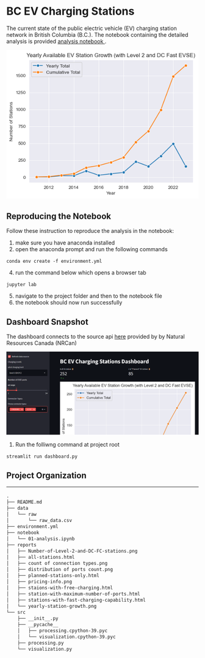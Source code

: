 # BC EV Charging Stations
The current state of the public electric vehicle (EV) charging station network in British Columbia (B.C.).
The notebook containing the detailed analysis is provided [analysis notebook ](notebook/01-analysis.ipynb).


![ev-station-growth](./reports/yearly-station-growth.png?raw=true)

## Reproducing the Notebook
Follow these instruction to reproduce the analysis in the notebook:

1. make sure you have anaconda installed
2. open the anaconda prompt and run the following commands
```
conda env create -f environment.yml
```
4. run the command below which opens a browser tab
```
jupyter lab
```
5. navigate to the project folder and then to the notebook file
6. the notebook should now run successfully

## Dashboard Snapshot
The dashboard connects to the source api [here](https://natural-resources.canada.ca/energy-efficiency/transportation-alternative-fuels/electric-charging-alternative-fuelling-stationslocator-map/20487#/analyze?region=CA-BC&fuel=ELEC&status=E&status=P&country=CA) provided by by Natural Resources Canada (NRCan)

![ev-station-growth](./reports/dashboard_snapshot.PNG?raw=true)

1. Run the folliwng command at project root
```
streamlit run dashboard.py
```

## Project Organization

-------------------------
```
.
├── README.md
├── data
│   └── raw
│       └── raw_data.csv
├── environment.yml
├── notebook
│   └── 01-analysis.ipynb
├── reports
│   ├── Number-of-Level-2-and-DC-FC-stations.png
│   ├── all-stations.html
│   ├── count of connection types.png
│   ├── distribution of ports count.png
│   ├── planned-stations-only.html
│   ├── pricing-info.png
│   ├── staions-with-free-charging.html
│   ├── station-with-maximum-number-of-ports.html
│   ├── stations-with-fast-charging-capability.html
│   └── yearly-station-growth.png
└── src
    ├── __init__.py
    ├── __pycache__
    │   ├── processing.cpython-39.pyc
    │   └── visualization.cpython-39.pyc
    ├── processing.py
    └── visualization.py

        
```